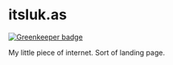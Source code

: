 # itsluk.as

[![Greenkeeper badge](https://badges.greenkeeper.io/lukasjuhas/itsluk.as-holding.svg)](https://greenkeeper.io/)

My little piece of internet. Sort of landing page.
